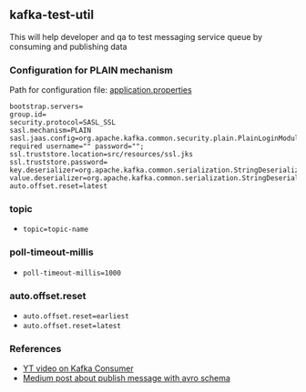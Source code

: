 ## kafka-test-util
This will help developer and qa to test messaging service queue by consuming and publishing data

### Configuration for PLAIN mechanism
Path for configuration file: [application.properties](src/main/resources/application.properties)
```properties
bootstrap.servers=
group.id=
security.protocol=SASL_SSL
sasl.mechanism=PLAIN
sasl.jaas.config=org.apache.kafka.common.security.plain.PlainLoginModule required username="" password="";
ssl.truststore.location=src/resources/ssl.jks
ssl.truststore.password=
key.deserializer=org.apache.kafka.common.serialization.StringDeserializer
value.deserializer=org.apache.kafka.common.serialization.StringDeserializer
auto.offset.reset=latest
```

### topic
- `topic=topic-name`

### poll-timeout-millis
- `poll-timeout-millis=1000`

### auto.offset.reset
- `auto.offset.reset=earliest`
- `auto.offset.reset=latest`

### References
- [YT video on Kafka Consumer](https://www.youtube.com/watch?v=NpzwlWYLOdE)
- [Medium post about publish message with avro schema](https://medium.com/@affanhasan88/how-to-publish-and-consume-avro-encoded-apache-kafka-messages-using-java-44ed42890637)
